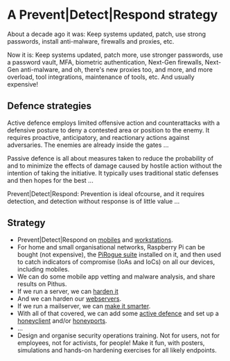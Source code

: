 # A Prevent|Detect|Respond strategy

About a decade ago it was: Keep systems updated, patch, use strong passwords, install anti-malware, firewalls and proxies, etc.

Now it is: Keep systems updated, patch more, use stronger passwords, use a password vault, MFA, biometric authentication, Next-Gen firewalls, Next-Gen anti-malware, and oh, there's new proxies too, and more, and more overload, tool integrations, maintenance of tools, etc. And usually expensive!

## Defence strategies

Active defence employs limited offensive action and counterattacks with a defensive posture to deny a contested area or position to the enemy. It requires proactive, anticipatory, and reactionary actions against adversaries. The enemies are already inside the gates ... 

Passive defence is all about measures taken to reduce the probability of and to minimize the effects of damage caused by hostile action without the intention of taking the initiative. It typically uses traditional static defenses and then hopes for the best ...

Prevent|Detect|Respond: Prevention is ideal ofcourse, and it requires detection, and detection without response is of little value ...

## Strategy

* Prevent|Detect|Respond on [mobiles](../mobile/README) and [workstations](../workstation/README).
* For home and small organisational networks, Raspberry Pi can be bought (not expensive), the [PiRogue suite](https://testlab.tymyrddin.dev/docs/mobile/pts) installed on it, and then used to catch indicators of compromise (IoAs and IoCs) on all our devices, including mobiles. 
* We can do some mobile app vetting and malware analysis, and share results on Pithus. 
* If we run a server, we can [harden it](https://server.tymyrddin.dev/)
* And we can harden our [webservers](https://webserver.tymyrddin.dev/).
* If we run a mailserver, we can [make it smarter](https://mailserver.tymyrddin.dev/).
* With all of that covered, we can add some [active defence](https://honey.tymyrddin.dev/) and set up a [honeyclient](https://honey.tymyrddin.dev/docs/notes/honeyclients) and/or [honeyports](https://honey.tymyrddin.dev/docs/notes/honeyports). 
* ...
* Design and organise security operations training. Not for users, not for employees, not for activists, for people! Make it fun, with posters, simulations and hands-on hardening exercises for all likely endpoints.
